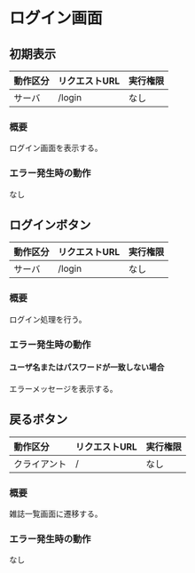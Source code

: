 # ログイン画面

## 初期表示
|動作区分|リクエストURL|実行権限|
|:--|:--|:--|
|サーバ|/login|なし|
### 概要
ログイン画面を表示する。
### エラー発生時の動作
なし

## ログインボタン
|動作区分|リクエストURL|実行権限|
|:--|:--|:--|
|サーバ|/login|なし|
### 概要
ログイン処理を行う。
### エラー発生時の動作
#### ユーザ名またはパスワードが一致しない場合
エラーメッセージを表示する。

## 戻るボタン
|動作区分|リクエストURL|実行権限|
|:--|:--|:--|
|クライアント|/|なし|
### 概要
雑誌一覧画面に遷移する。
### エラー発生時の動作
なし
